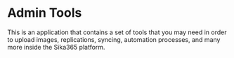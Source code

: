 # Admin Tools
This is an application that contains a set of tools that you may need in order to upload images, replications, syncing, automation processes, and many more inside the Sika365 platform.
